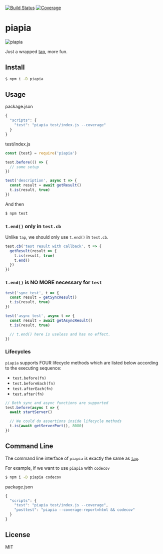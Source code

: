 [![Build Status](https://travis-ci.org/kaelzhang/node-piapia.svg?branch=master)](https://travis-ci.org/kaelzhang/node-piapia)
[![Coverage](https://codecov.io/gh/kaelzhang/node-piapia/branch/master/graph/badge.svg)](https://codecov.io/gh/kaelzhang/node-piapia)
<!-- optional appveyor tst
[![Windows Build Status](https://ci.appveyor.com/api/projects/status/github/kaelzhang/node-piapia?branch=master&svg=true)](https://ci.appveyor.com/project/kaelzhang/node-piapia)
-->
<!-- optional npm version
[![NPM version](https://badge.fury.io/js/piapia.svg)](http://badge.fury.io/js/piapia)
-->
<!-- optional npm downloads
[![npm module downloads per month](http://img.shields.io/npm/dm/piapia.svg)](https://www.npmjs.org/package/piapia)
-->
<!-- optional dependency status
[![Dependency Status](https://david-dm.org/kaelzhang/node-piapia.svg)](https://david-dm.org/kaelzhang/node-piapia)
-->

# piapia

![piapia](https://raw.githubusercontent.com/kaelzhang/node-piapia/master/piapia.gif)

Just a wrapped [tap](https://www.npmjs.com/package/tap), more fun.

## Install

```sh
$ npm i -D piapia
```

## Usage

package.json

```js
{
  "scripts": {
    "test": "piapia test/index.js --coverage"
  }
}
```

test/index.js

```js
const {test} = require('piapia')

test.before(() => {
  // some setup
})

test('description', async t => {
  const result = await getResult()
  t.is(result, true)
})
```

And then

```sh
$ npm test
```

### `t.end()` only in `test.cb`

Unlike `tap`, we should only use `t.end()` in `test.cb`.

```js
test.cb('test result with callback', t => {
  getResult(result => {
    t.is(result, true)
    t.end()
  })
})
```

### `t.end()` is NO MORE necessary for `test`

```js
test('sync test', t => {
  const result = getSyncResult()
  t.is(result, true)
})

test('async test', async t => {
  const result = await getAsyncResult()
  t.is(result, true)

  // t.end() here is useless and has no effect.
})
```

### Lifecycles

`piapia` supports FOUR lifecycle methods which are listed below according to the executing sequence:

- `test.before(fn)`
- `test.beforeEach(fn)`
- `test.afterEach(fn)`
- `test.after(fn)`

```js
// Both sync and async functions are supported
test.before(async t => {
  await startServer()

  // We could do assertions inside lifecycle methods
  t.is(await getServerPort(), 8080)
})
```

## Command Line

The command line interface of `piapia` is exactly the same as [`tap`](https://www.npmjs.com/package/tap).

For example, if we want to use `piapia` with `codecov`

```sh
$ npm i -D piapia codecov
```

package.json

```js
{
  "scripts": {
    "test": "piapia test/index.js --coverage",
    "posttest": "piapia --coverage-report=html && codecov"
  }
}
```

## License

MIT
